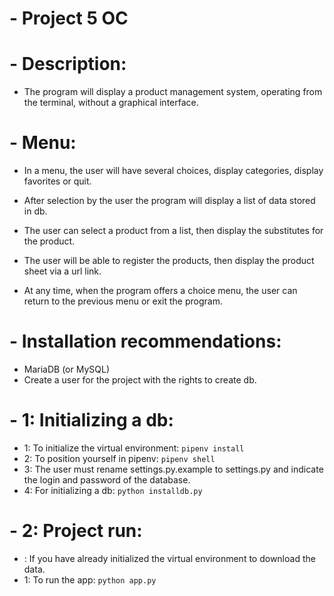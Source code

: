 # - Project 5 OC

# - Description:
- The program will display a product management system, operating from the terminal, without a graphical interface.

# - Menu:
- In a menu, the user will have several choices, display categories, display favorites or quit.
- After selection by the user the program will display a list of data stored in db.
- The user can select a product from a list, then display the substitutes for the product.
- The user will be able to register the products, then display the product sheet via a url link.

- At any time, when the program offers a choice menu, the user can return to the previous menu or exit the program.


# - Installation recommendations:
- MariaDB (or MySQL)
- Create a user for the project with the rights to create db.

# - 1: Initializing a db:
- 1: To initialize the virtual environment: `pipenv install`
- 2: To position yourself in pipenv: `pipenv shell`
- 3: The user must rename settings.py.example to settings.py and indicate the login and password of the database.
- 4: For initializing a db: `python installdb.py`

# - 2: Project run:
- : If you have already initialized the virtual environment to download the data.
- 1: To run the app: `python app.py`
